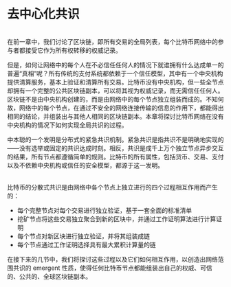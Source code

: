 # 去中心化共识

\
在前一章中，我们讨论了区块链，即所有交易的全局列表，每个比特币网络中的参与者都接受它作为所有权转移的权威记录。

但是，如何让网络中的每个人在不必信任任何人的情况下就谁拥有什么达成单一的普遍“真相”呢？所有传统的支付系统都依赖于一个信任模型，其中有一个中央机构提供清算服务，基本上验证和清算所有交易。比特币没有中央机构，但一些全节点却拥有一个完整的公共区块链副本，可以将其视为权威记录，而无需信任任何人。区块链不是由中央机构创建的，而是由网络中的每个节点独立组装而成的。不知何故，网络中的每个节点，在通过不安全的网络连接传输的信息的作用下，都能得出相同的结论，并组装出与其他人相同的区块链副本。本章将探讨比特币网络在没有中央机构的情况下如何实现全局共识的过程。

中本聪的一个发明是分布式的紧急共识机制。紧急共识是指共识不是明确地实现的——没有选举或固定的共识达成时刻。相反，共识是成千上万个独立节点异步交互的结果，所有节点都遵循简单的规则。比特币的所有属性，包括货币、交易、支付以及不依赖中央机构或信任的安全模型，都源于这一发明。

\
比特币的分散式共识是由网络中各个节点上独立进行的四个过程相互作用而产生的：

* 每个完整节点对每个交易进行独立验证，基于一套全面的标准清单
* 挖矿节点将这些交易独立聚合到新的区块中，并通过工作证明算法进行计算证明
* 每个节点对新区块进行独立验证，并将其组装成链
* 每个节点通过工作证明选择具有最大累积计算量的链&#x20;

在接下来的几节中，我们将探讨这些过程以及它们如何相互作用，以创造出网络范围共识的 emergent 性质，使得任何比特币节点都能组装出自己的权威、可信的、公共的、全球区块链副本。
